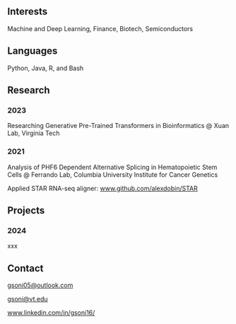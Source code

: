 ## Interests
Machine and Deep Learning, Finance, Biotech, Semiconductors

## Languages
Python, Java, R, and Bash

## Research
### 2023
Researching Generative Pre-Trained Transformers in Bioinformatics @ Xuan Lab, Virginia Tech
### 2021
Analysis of PHF6 Dependent Alternative Splicing in Hematopoietic Stem Cells @ Ferrando Lab, Columbia University Institute for Cancer Genetics

Applied STAR RNA-seq aligner: www.github.com/alexdobin/STAR 

## Projects
### 2024
xxx

## Contact 
gsoni05@outlook.com

gsoni@vt.edu

www.linkedin.com/in/gsoni16/
